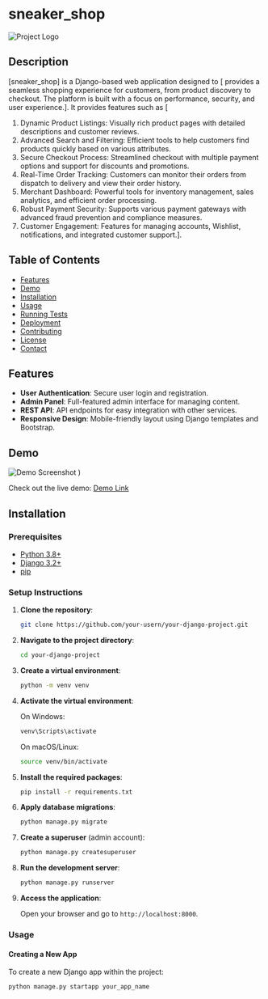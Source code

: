 # sneaker_shop

![Project Logo](https://via.placeholder.com/150)

## Description

[sneaker_shop] is a Django-based web application designed to [
provides a seamless shopping experience for customers, from product discovery to checkout. The
platform is built with a focus on performance, security, and user experience.]. It provides features such as [
1. Dynamic Product Listings: Visually rich product pages with detailed descriptions and
customer reviews.
2. Advanced Search and Filtering: Efficient tools to help customers find products quickly
based on various attributes.
3. Secure Checkout Process: Streamlined checkout with multiple payment options and support
for discounts and promotions.
4. Real-Time Order Tracking: Customers can monitor their orders from dispatch to delivery
and view their order history.
5. Merchant Dashboard: Powerful tools for inventory management, sales analytics, and
efficient order processing.
6. Robust Payment Security: Supports various payment gateways with advanced fraud
prevention and compliance measures.
7. Customer Engagement: Features for managing accounts, Wishlist, notifications, and
integrated customer support.].

## Table of Contents

- [Features](#features)
- [Demo](#demo)
- [Installation](#installation)
- [Usage](#usage)
- [Running Tests](#running-tests)
- [Deployment](#deployment)
- [Contributing](#contributing)
- [License](#license)
- [Contact](#contact)

## Features

- **User Authentication**: Secure user login and registration.
- **Admin Panel**: Full-featured admin interface for managing content.
- **REST API**: API endpoints for easy integration with other services.
- **Responsive Design**: Mobile-friendly layout using Django templates and Bootstrap.

## Demo

![Demo Screenshot](![image](https://github.com/foropeterson/shoe-E-comerce/assets/129737573/bf7c9ae5-43f9-4128-ab78-ca323bc07979)
()
)
)

Check out the live demo: [Demo Link](http://example.com)

## Installation

### Prerequisites

- [Python 3.8+](https://www.python.org/downloads/)
- [Django 3.2+](https://www.djangoproject.com/)
- [pip](https://pip.pypa.io/en/stable/installing/)

### Setup Instructions

1. **Clone the repository**:

    ```bash
    git clone https://github.com/your-usern/your-django-project.git
    ```

2. **Navigate to the project directory**:

    ```bash
    cd your-django-project
    ```

3. **Create a virtual environment**:

    ```bash
    python -m venv venv
    ```

4. **Activate the virtual environment**:

    On Windows:
    ```bash
    venv\Scripts\activate
    ```
   
    On macOS/Linux:
    ```bash
    source venv/bin/activate
    ```

5. **Install the required packages**:

    ```bash
    pip install -r requirements.txt
    ```

6. **Apply database migrations**:

    ```bash
    python manage.py migrate
    ```

7. **Create a superuser** (admin account):

    ```bash
    python manage.py createsuperuser
    ```

8. **Run the development server**:

    ```bash
    python manage.py runserver
    ```

9. **Access the application**:

    Open your browser and go to `http://localhost:8000`.

### Usage

#### Creating a New App

To create a new Django app within the project:

```bash
python manage.py startapp your_app_name
